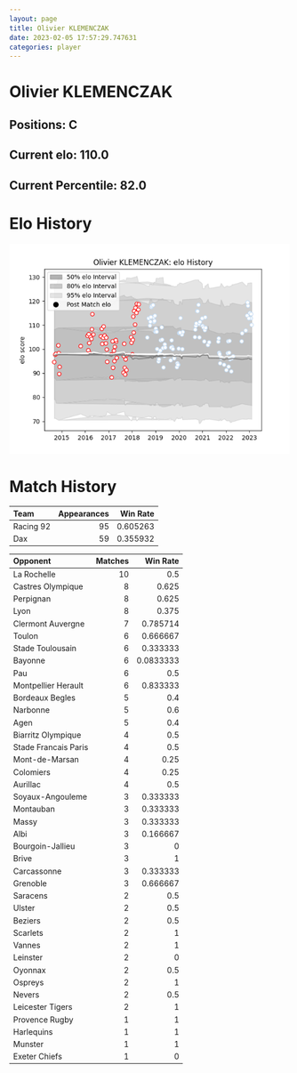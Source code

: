 ```yaml
---  
layout: page  
title: Olivier KLEMENCZAK  
date: 2023-02-05 17:57:29.747631  
categories: player  
---
```

# Olivier KLEMENCZAK

## Positions: C

## Current elo: 110.0

## Current Percentile: 82.0

# Elo History


![elo history](history_OlivierKLEMENCZAK.png)
# Match History


| Team      |   Appearances |   Win Rate |
|:----------|--------------:|-----------:|
| Racing 92 |            95 |   0.605263 |
| Dax       |            59 |   0.355932 |

| Opponent             |   Matches |   Win Rate |
|:---------------------|----------:|-----------:|
| La Rochelle          |        10 |  0.5       |
| Castres Olympique    |         8 |  0.625     |
| Perpignan            |         8 |  0.625     |
| Lyon                 |         8 |  0.375     |
| Clermont Auvergne    |         7 |  0.785714  |
| Toulon               |         6 |  0.666667  |
| Stade Toulousain     |         6 |  0.333333  |
| Bayonne              |         6 |  0.0833333 |
| Pau                  |         6 |  0.5       |
| Montpellier Herault  |         6 |  0.833333  |
| Bordeaux Begles      |         5 |  0.4       |
| Narbonne             |         5 |  0.6       |
| Agen                 |         5 |  0.4       |
| Biarritz Olympique   |         4 |  0.5       |
| Stade Francais Paris |         4 |  0.5       |
| Mont-de-Marsan       |         4 |  0.25      |
| Colomiers            |         4 |  0.25      |
| Aurillac             |         4 |  0.5       |
| Soyaux-Angouleme     |         3 |  0.333333  |
| Montauban            |         3 |  0.333333  |
| Massy                |         3 |  0.333333  |
| Albi                 |         3 |  0.166667  |
| Bourgoin-Jallieu     |         3 |  0         |
| Brive                |         3 |  1         |
| Carcassonne          |         3 |  0.333333  |
| Grenoble             |         3 |  0.666667  |
| Saracens             |         2 |  0.5       |
| Ulster               |         2 |  0.5       |
| Beziers              |         2 |  0.5       |
| Scarlets             |         2 |  1         |
| Vannes               |         2 |  1         |
| Leinster             |         2 |  0         |
| Oyonnax              |         2 |  0.5       |
| Ospreys              |         2 |  1         |
| Nevers               |         2 |  0.5       |
| Leicester Tigers     |         2 |  1         |
| Provence Rugby       |         1 |  1         |
| Harlequins           |         1 |  1         |
| Munster              |         1 |  1         |
| Exeter Chiefs        |         1 |  0         |
